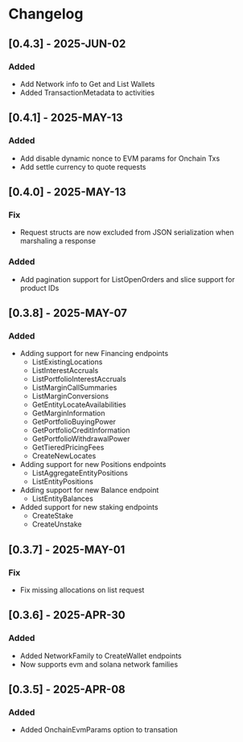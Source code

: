 # Changelog

## [0.4.3] - 2025-JUN-02

### Added

- Add Network info to Get and List Wallets
- Added TransactionMetadata to activities


## [0.4.1] - 2025-MAY-13

### Added

- Add disable dynamic nonce to EVM params for Onchain Txs
- Add settle currency to quote requests

## [0.4.0] - 2025-MAY-13

### Fix

- Request structs are now excluded from JSON serialization when marshaling a response

### Added

- Add pagination support for ListOpenOrders and slice support for product IDs

## [0.3.8] - 2025-MAY-07

### Added

- Adding support for new Financing endpoints
  - ListExistingLocations
  - ListInterestAccruals
  - ListPortfolioInterestAccruals
  - ListMarginCallSummaries
  - ListMarginConversions
  - GetEntityLocateAvailabilities
  - GetMarginInformation
  - GetPortfolioBuyingPower
  - GetPortfolioCreditInformation
  - GetPortfolioWithdrawalPower
  - GetTieredPricingFees
  - CreateNewLocates
- Adding support for new Positions endpoints
  - ListAggregateEntityPositions
  - ListEntityPositions
- Adding support for new Balance endpoint
  - ListEntityBalances
- Added support for new staking endpoints
  - CreateStake
  - CreateUnstake

## [0.3.7] - 2025-MAY-01

### Fix

- Fix missing allocations on list request

## [0.3.6] - 2025-APR-30

### Added

- Added NetworkFamily to CreateWallet endpoints
- Now supports evm and solana network families

## [0.3.5] - 2025-APR-08

### Added

- Added OnchainEvmParams option to transation
